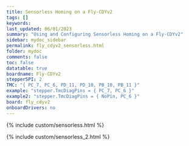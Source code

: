 ```yaml
---
title: Sensorless Homing on a Fly-CDYv2
tags: []
keywords: 
last_updated: 06/01/2023
summary: "Using and Configuring Sensorless Homing on a Fly-CDYv2"
sidebar: mydoc_sidebar
permalink: fly_cdyv2_sensorless.html
folder: mydoc
comments: false
toc: false
datatable: true
boardname: Fly-CDYv2
stepperSPI: 2
TMC: "{ PC_7, PC_6, PD_11, PD_10, PB_10, PB_11 }"
example: "stepper.TmcDiagPins = { PC_7, PC_6 }"
example2: "stepper.TmcDiagPins = { NoPin, PC_6 }"
board: fly_cdyv2
onboardDrivers: no
---
```


{% include custom/sensorless.html %}

{% include custom/sensorless_2.html %}
